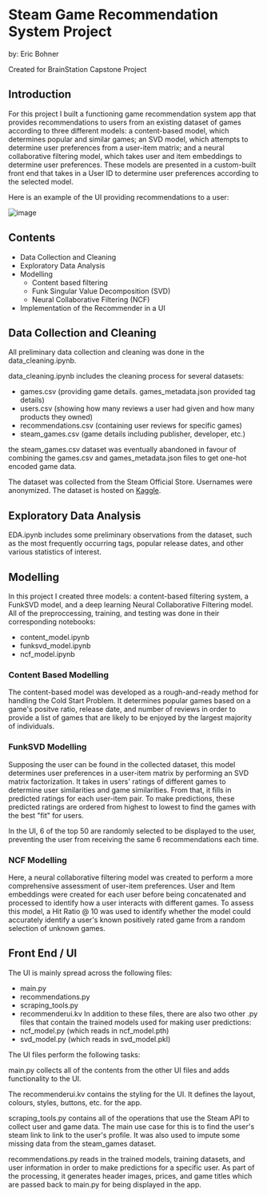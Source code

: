 # Steam Game Recommendation System Project 
by: Eric Bohner

Created for BrainStation Capstone Project 

## Introduction

For this project I built a functioning game recommendation system app that provides recommendations
to users from an existing dataset of games according to three different models: a content-based model,
which determines popular and similar games; an SVD model, which attempts to determine user preferences
from a user-item matrix; and a neural collaborative filtering model, which takes user and item
embeddings to determine user preferences.  These models are presented in a custom-built front end 
that takes in a User ID to determine user preferences according to the selected model.

Here is an example of the UI providing recommendations to a user:


![image](https://github.com/ericbohner/Capstone/assets/131715470/4861f2ec-3fea-42c9-b6e5-f3a3833f30fa)



## Contents

- Data Collection and Cleaning
- Exploratory Data Analysis
- Modelling
    - Content based filtering
    - Funk Singular Value Decomposition (SVD)
    - Neural Collaborative Filtering (NCF)
- Implementation of the Recommender in a UI

## Data Collection and Cleaning

All preliminary data collection and cleaning was done in the data_cleaning.ipynb.

data_cleaning.ipynb includes the cleaning process for several datasets:
- games.csv (providing game details. games_metadata.json provided tag details)
- users.csv (showing how many reviews a user had given and how many products they owned)
- recommendations.csv (containing user reviews for specific games)
- steam_games.csv (game details including publisher, developer, etc.)

the steam_games.csv dataset was eventually abandoned in favour of combining the games.csv
and games_metadata.json files to get one-hot encoded game data.

The dataset was collected from the Steam Official Store.  Usernames were anonymized.  The dataset is
hosted on [Kaggle](https://www.kaggle.com/datasets/antonkozyriev/game-recommendations-on-steam?select=games.csv).

## Exploratory Data Analysis

EDA.ipynb includes some preliminary observations from the dataset, such as the most frequently
occurring tags, popular release dates, and other various statistics of interest.

## Modelling

In this project I created three models: a content-based filtering system, a FunkSVD model, and
a deep learning Neural Collaborative Filtering model.  All of the preproccessing, training, and
testing was done in their corresponding notebooks:
- content_model.ipynb
- funksvd_model.ipynb
- ncf_model.ipynb

### Content Based Modelling

The content-based model was developed as a rough-and-ready method for handling the Cold Start
Problem.  It determines popular games based on a game's positve ratio, release date, and 
number of reviews in order to provide a list of games that are likely to be enjoyed by the 
largest majority of individuals.

### FunkSVD Modelling

Supposing the user can be found in the collected dataset, this model determines user preferences
in a user-item matrix by performing an SVD matrix factorization.  It takes in users' ratings of 
different games to determine user similarities and game similarities.  From that, it fills in 
predicted ratings for each user-item pair.  To make predictions, these predicted ratings are
ordered from highest to lowest to find the games with the best "fit" for users.

In the UI, 6 of the top 50 are randomly selected to be displayed to the user, preventing the user
from receiving the same 6 recommendations each time.

### NCF Modelling

Here, a neural collaborative filtering model was created to perform a more comprehensive assessment
of user-item preferences.  User and Item embeddings were created for each user before being concatenated
and processed to identify how a user interacts with different games.  To assess this model, a Hit 
Ratio @ 10 was used to identify whether the model could accurately identify a user's known positively
rated game from a random selection of unknown games.


## Front End / UI

The UI is mainly spread across the following files:
- main.py
- recommendations.py
- scraping_tools.py
- recommenderui.kv
In addition to these files, there are also two other .py files that 
contain the trained models used for making user predictions:
- ncf_model.py (which reads in ncf_model.pth)
- svd_model.py (which reads in svd_model.pkl)

The UI files perform the following tasks:

main.py collects all of the contents from the other UI files and adds functionality to the UI.

The recommenderui.kv contains the styling for the UI.  It defines the layout, colours, styles, 
buttons, etc. for the app.

scraping_tools.py contains all of the operations that use the Steam API to collect user and 
game data.  The main use case for this is to find the user's steam link to link to the user's 
profile. It was also used to impute some missing data from the steam_games dataset.  

recommendations.py reads in the trained models, training datasets, and user information in order 
to make predictions for a specific user.  As part of the processing, it generates header images,
prices, and game titles which are passed back to main.py for being displayed in the app.
